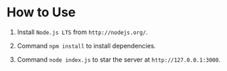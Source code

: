 # How to Use

1. Install `Node.js LTS` from `http://nodejs.org/`.

2. Command `npm install` to install dependencies.

3. Command `node index.js` to star the server at `http://127.0.0.1:3000`.

